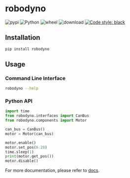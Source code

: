 # robodyno

![pypi](https://img.shields.io/pypi/v/robodyno)
![Python](https://img.shields.io/pypi/pyversions/robodyno)
![wheel](https://img.shields.io/pypi/wheel/robodyno)
![download](https://img.shields.io/pypi/dm/robodyno)
[![Code style: black](https://img.shields.io/badge/code%20style-black-000000.svg)](https://github.com/psf/black)

## Installation

```bash
pip install robodyno
```

## Usage

### Command Line Interface

```bash
robodyno --help
```

### Python API

```python
import time
from robodyno.interfaces import CanBus
from robodyno.components import Motor

can_bus = CanBus()
motor = Motor(can_bus)

motor.enable()
motor.set_pos(6.28)
time.sleep(1)
print(motor.get_pos())
motor.disable()
```

For more documentation, please refer to [docs](http://101.42.250.169/latest/).
